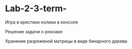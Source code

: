 # Lab-2-3-term-
Игра в крестики нолики в консоле

Решение задачи о рюкзаке

Хранение разреженой матрицы в виде бинарного дерева
